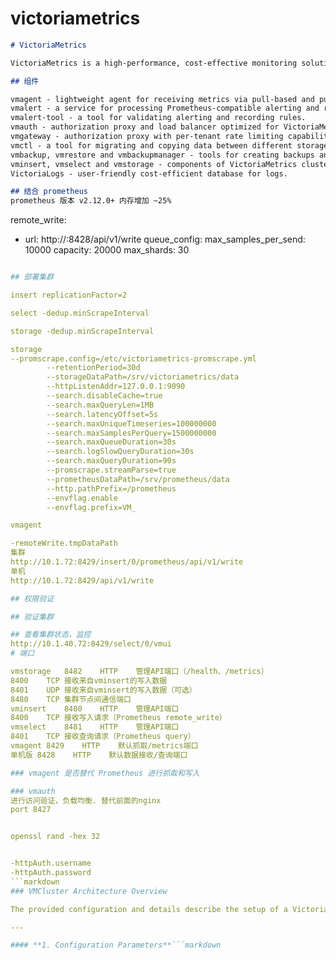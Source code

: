 # victoriametrics

```markdown
# VictoriaMetrics

VictoriaMetrics is a high-performance, cost-effective monitoring solution and time series database. It is designed to collect, store, and visualize metrics from various sources such as Prometheus exporters, logs, and traces. Here are some key features of VictoriaMetrics:

## 组件

vmagent - lightweight agent for receiving metrics via pull-based and push-based protocols, transforming and sending them to the configured Prometheus-compatible remote storage systems such as VictoriaMetrics.
vmalert - a service for processing Prometheus-compatible alerting and recording rules.
vmalert-tool - a tool for validating alerting and recording rules.
vmauth - authorization proxy and load balancer optimized for VictoriaMetrics products.
vmgateway - authorization proxy with per-tenant rate limiting capabilities.
vmctl - a tool for migrating and copying data between different storage systems for metrics.
vmbackup, vmrestore and vmbackupmanager - tools for creating backups and restoring from backups for VictoriaMetrics data.
vminsert, vmselect and vmstorage - components of VictoriaMetrics cluster.
VictoriaLogs - user-friendly cost-efficient database for logs.

## 结合 prometheus
prometheus 版本 v2.12.0+ 内存增加 ~25%

```
remote_write:
  - url: http://<victoriametrics-addr>:8428/api/v1/write
    queue_config:
      max_samples_per_send: 10000
      capacity: 20000
      max_shards: 30
```yaml

## 部署集群

insert replicationFactor=2

select -dedup.minScrapeInterval

storage -dedup.minScrapeInterval

storage
--promscrape.config=/etc/victoriametrics-promscrape.yml
		--retentionPeriod=30d
		--storageDataPath=/srv/victoriametrics/data
		--httpListenAddr=127.0.0.1:9090
		--search.disableCache=true
		--search.maxQueryLen=1MB
		--search.latencyOffset=5s
		--search.maxUniqueTimeseries=100000000
		--search.maxSamplesPerQuery=1500000000
		--search.maxQueueDuration=30s
		--search.logSlowQueryDuration=30s
		--search.maxQueryDuration=90s
		--promscrape.streamParse=true
		--prometheusDataPath=/srv/prometheus/data
		--http.pathPrefix=/prometheus
		--envflag.enable
		--envflag.prefix=VM_

vmagent 

-remoteWrite.tmpDataPath
集群
http://10.1.72:8429/insert/0/prometheus/api/v1/write
单机
http://10.1.72:8429/api/v1/write

## 权限验证

## 验证集群

## 查看集群状态，监控
http://10.1.40.72:8429/select/0/vmui
# 端口

vmstorage	8482	HTTP	管理API端口（/health、/metrics）
8400	TCP	接收来自vminsert的写入数据
8401	UDP	接收来自vminsert的写入数据（可选）
8480	TCP	集群节点间通信端口
vminsert	8480	HTTP	管理API端口
8400	TCP	接收写入请求（Prometheus remote_write）
vmselect	8481	HTTP	管理API端口
8401	TCP	接收查询请求（Prometheus query）
vmagent	8429	HTTP	默认抓取/metrics端口
单机版	8428	HTTP	默认数据接收/查询端口

### vmagent 是否替代 Prometheus 进行抓取和写入

### vmauth 
进行访问验证，负载均衡. 替代前面的nginx 
port 8427


openssl rand -hex 32


-httpAuth.username
-httpAuth.password
```markdown
### VMCluster Architecture Overview

The provided configuration and details describe the setup of a VictoriaMetrics (VM) cluster, which is a high-performance, cost-effective monitoring solution. Below is an organized breakdown of the key components, configurations, and functionalities.

---

#### **1. Configuration Parameters**```markdown
